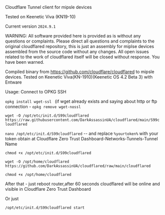 Cloudflare Tunnel client for mipsle devices

Tested on Keenetic Viva (KN19-10)

Current version `2024.9.1`

WARNING: All software provided here is provided as is without any questions or complaints. Please direct all questions and complaints to the original cloudflared repository, this is just an assembly for miplse devices assembled from the source code without any changes. All open issues related to the work of cloudflared itself will be closed without response. You have been warned.

Compiled binary from https://github.com/cloudflare/cloudflared to mipsle devices.
Tested on Keenetic Viva(KN-1910)(Keenetic OS 4.2 Beta 3) with Entware

Usage:
Connect to OPKG SSH

`opkg install wget-ssl `
(if wget already exists and saying about http or ftp connection -  `opkg remove wget-nossl `

`wget -O /opt/etc/init.d/S99cloudflared https://raw.githubusercontent.com/DarkAssassinUA/cloudflared/main/S99cloudflared `


`nano /opt/etc/init.d/S99cloudflared` -- and replace `%yourtoken%` with your token obtain at Cloudflare Zero Trust Dashboard-Networks-Tunnels-Tunnel Name

`chmod +x /opt/etc/init.d/S99cloudflared`

`wget -O /opt/home/cloudflared https://github.com/DarkAssassinUA/cloudflared/raw/main/cloudflared`


`chmod +x /opt/home/cloudflared`

After that - just reboot router,after 60 seconds cloudflared will be online and visible in Cloudflare Zero Trust Dashboard


Or just


`/opt/etc/init.d/S99cloudflared start`

